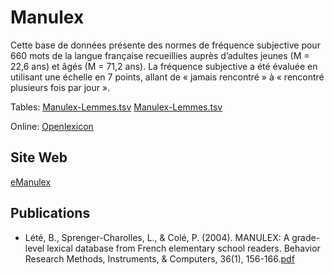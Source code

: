 # Manulex #

Cette base de données présente des normes de fréquence subjective pour 660 mots de la langue française recueillies auprès d’adultes jeunes (M = 22,6 ans) et âgés (M = 71,2 ans). La fréquence subjective a été évaluée en utilisant
une échelle en 7 points, allant de « jamais rencontré » à « rencontré plusieurs fois par jour ».

Tables:  [Manulex-Lemmes.tsv](http://www.lexique.org/databases/Lete_2004_Manulex/Manulex-Lemmes.tsv) [Manulex-Lemmes.tsv](http://www.lexique.org/databases/Lete_2004_Manulex/Manulex-Lemmes.tsv)

Online: [Openlexicon](http://chrplr.github.io/openlexicon)

## Site Web ##

[eManulex](http://www.manulex.org/fr/home.htmln)

## Publications ##

* Lété, B., Sprenger-Charolles, L., & Colé, P. (2004). MANULEX: A grade-level lexical database from French elementary school readers. Behavior Research Methods, Instruments, & Computers, 36(1), 156-166.[pdf](http://www.lexique.org/databases/Lete_2004_Manulex/Manulex.pdf)

